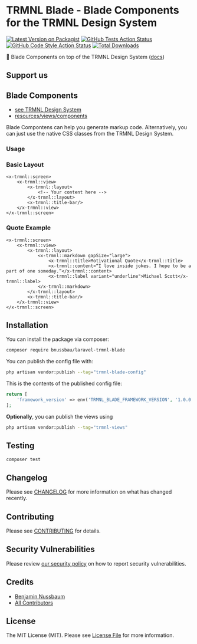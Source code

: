 # TRMNL Blade - Blade Components for the TRMNL Design System

[![Latest Version on Packagist](https://img.shields.io/packagist/v/bnussbau/laravel-trmnl-blade.svg?style=flat-square)](https://packagist.org/packages/bnussbau/laravel-trmnl-blade)
[![GitHub Tests Action Status](https://img.shields.io/github/actions/workflow/status/bnussbau/laravel-trmnl-blade/run-tests.yml?branch=main&label=tests&style=flat-square)](https://github.com/bnussbau/laravel-trmnl-blade/actions?query=workflow%3Arun-tests+branch%3Amain)
[![GitHub Code Style Action Status](https://img.shields.io/github/actions/workflow/status/bnussbau/laravel-trmnl-blade/fix-php-code-style-issues.yml?branch=main&label=code%20style&style=flat-square)](https://github.com/bnussbau/trmnl-blade/actions?query=workflow%3A"Fix+PHP+code+style+issues"+branch%3Amain)
[![Total Downloads](https://img.shields.io/packagist/dt/bnussbau/laravel-trmnl-blade.svg?style=flat-square)](https://packagist.org/packages/bnussbau/laravel-trmnl-blade)

🎨 Blade Components on top of the TRMNL Design System ([docs](https://usetrmnl.com/framework))

## Support us

## Blade Components
- [see TRMNL Design System](https://usetrmnl.com/framework)
- [resources/views/components](resources/views/components)

Blade Compontens can help you generate markup code. Alternatively, you can just use the native CSS classes from the TRMNL Design System.

### Usage

### Basic Layout

```blade
<x-trmnl::screen>
    <x-trmnl::view>
        <x-trmnl::layout>
            <!-- Your content here -->
        </x-trmnl::layout>
        <x-trmnl::title-bar/>
    </x-trmnl::view>
</x-trmnl::screen>
```

### Quote Example

```blade
<x-trmnl::screen>
    <x-trmnl::view>
        <x-trmnl::layout>
            <x-trmnl::markdown gapSize="large">
                <x-trmnl::title>Motivational Quote</x-trmnl::title>
                <x-trmnl::content>“I love inside jokes. I hope to be a part of one someday.”</x-trmnl::content>
                <x-trmnl::label variant="underline">Michael Scott</x-trmnl::label>
            </x-trmnl::markdown>
        </x-trmnl::layout>
        <x-trmnl::title-bar/>
    </x-trmnl::view>
</x-trmnl::screen>
```

## Installation

You can install the package via composer:

```bash
composer require bnussbau/laravel-trmnl-blade
```

You can publish the config file with:

```bash
php artisan vendor:publish --tag="trmnl-blade-config"
```

This is the contents of the published config file:

```php
return [
    'framework_version' => env('TRMNL_BLADE_FRAMEWORK_VERSION', '1.0.0'),
];
```

**Optionally**, you can publish the views using

```bash
php artisan vendor:publish --tag="trmnl-views"
```

## Testing

```bash
composer test
```

## Changelog

Please see [CHANGELOG](CHANGELOG.md) for more information on what has changed recently.

## Contributing

Please see [CONTRIBUTING](CONTRIBUTING.md) for details.

## Security Vulnerabilities

Please review [our security policy](../../security/policy) on how to report security vulnerabilities.

## Credits

- [Benjamin Nussbaum](https://github.com/bnussbau)
- [All Contributors](../../contributors)

## License

The MIT License (MIT). Please see [License File](LICENSE.md) for more information.
